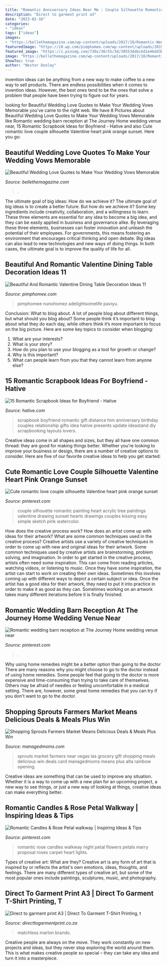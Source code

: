 ```yaml
---
title: "Romantic Anniversary Ideas Near Me : Couple Silhouette Romantic Painting Heart Acrylic Tree Paintings Valentine Drawing Sunset Hearts Drawings Couples Kissing Easy Simple Sketch Pink Watercolor"
description: "Direct to garment print a3"
date: "2023-02-16"
categories:
- "ideas"
tags: ["ideas"]
images:
- "https://bellethemagazine.com/wp-content/uploads/2017/10/Romantic-Wedding-Photos-and-Love-Quotes-511-615x923.jpg"
featuredImage: "https://i0.wp.com/pimphomee.com/wp-content/uploads/2019/02/Beautiful-And-Romantic-Valentine-Dining-Table-Decoration-Ideas-11.jpg?fit=1024%2C1365&amp;ssl=1"
featured_image: "https://i.pinimg.com/736x/30/55/3d/30553ddbc6d1e46dd3b576c20e1ab2e1.jpg"
image: "https://bellethemagazine.com/wp-content/uploads/2017/10/Romantic-Wedding-Photos-and-Love-Quotes-511-615x923.jpg"
ShowToc: true
author: "Nestor Dooley"
---
```



invention ideas can be anything from a new way to make coffee to a new way to sell products. There are endless possibilities when it comes to invention ideas. However, the best ones tend to be the ones that solve a problem that people have been trying to figure out for years.

	

		
looking for Beautiful Wedding Love Quotes to Make Your Wedding Vows Memorable you've came to the right web. We have 8 Pictures about Beautiful Wedding Love Quotes to Make Your Wedding Vows Memorable like Romantic wedding barn reception at The Journey Home wedding venue near, 15 Romantic Scrapbook Ideas for Boyfriend - Hative and also Cute romantic love couple silhouette Valentine heart pink orange sunset. Here you go:
		
    
## Beautiful Wedding Love Quotes To Make Your Wedding Vows Memorable

<img loading=lazy src="https://bellethemagazine.com/wp-content/uploads/2017/10/Romantic-Wedding-Photos-and-Love-Quotes-511-615x923.jpg" onerror="this.onerror=null;this.src='https://tse1.mm.bing.net/th?id=OIP.kBW4kQfyQGt5yHq4cp0OxwHaLH&amp;pid=15.1';" alt="Beautiful Wedding Love Quotes to Make Your Wedding Vows Memorable">

_Source: bellethemagazine.com_

>. 

	

The ultimate goal of big ideas: How do we achieve it?
The ultimate goal of big ideas is to create a better future. But how do we achieve it? Some key ingredients include creativity, collaboration, and a willingness to learn. These three elements are essential for any idea to become a big idea, and they can be easily applied in business and governance alike. By leveraging these three elements, businesses can foster innovation and unleash the potential of their employees. For governments, this means fostering an environment that encourages critical thinking and open debate. Big ideas can also lead to new technologies and new ways of doing things. In both cases, the ultimate goal is to improve the quality of life for all.

    
## Beautiful And Romantic Valentine Dining Table Decoration Ideas 11

<img loading=lazy src="https://i0.wp.com/pimphomee.com/wp-content/uploads/2019/02/Beautiful-And-Romantic-Valentine-Dining-Table-Decoration-Ideas-11.jpg?fit=1024%2C1365&amp;ssl=1" onerror="this.onerror=null;this.src='https://tse1.mm.bing.net/th?id=OIP.ykD79XWd8qWsUzmtdaAxCAHaJ3&amp;pid=15.1';" alt="Beautiful And Romantic Valentine Dining Table Decoration Ideas 11">

_Source: pimphomee.com_

>pimphomee nunohomez adelightsomelife paviyu. 

	

Conclusion: What to blog about.
A lot of people blog about different things, but what should you blog about? Some people think it’s important to blog about what they do each day, while others think it’s more important to focus on the big picture. Here are some key topics to consider when blogging:
1. What are your interests? 
2. What is your story? 
3. How do you plan to use your blogging as a tool for growth or change? 
4. Why is this important? 
5. What can people learn from you that they cannot learn from anyone else?

    
## 15 Romantic Scrapbook Ideas For Boyfriend - Hative

<img loading=lazy src="https://hative.com/wp-content/uploads/2014/06/scrapbook-ideas-for-boyfriend/13-scrapbook-ideas-for-lovers.jpg" onerror="this.onerror=null;this.src='https://tse1.mm.bing.net/th?id=OIP.kwdXkceASDVvThRRq6pEeAHaFj&amp;pid=15.1';" alt="15 Romantic Scrapbook Ideas for Boyfriend - Hative">

_Source: hative.com_

>scrapbook boyfriend romantic gift distance him anniversary birthday couples relationship gifts idea hative presents update ideastand diy scrapbooking layouts lovers. 

	

Creative ideas come in all shapes and sizes, but they all have one common thread: they are good for making things better. Whether you're looking to improve your business or design, there are a number of creative options to consider. Here are five of our favorite creative ideas to help you get started: 

    
## Cute Romantic Love Couple Silhouette Valentine Heart Pink Orange Sunset

<img loading=lazy src="https://i.pinimg.com/736x/30/55/3d/30553ddbc6d1e46dd3b576c20e1ab2e1.jpg" onerror="this.onerror=null;this.src='https://tse2.mm.bing.net/th?id=OIP.NLEawhPj9KnEydVBzQW3mQHaJ4&amp;pid=15.1';" alt="Cute romantic love couple silhouette Valentine heart pink orange sunset">

_Source: pinterest.com_

>couple silhouette romantic painting heart acrylic tree paintings valentine drawing sunset hearts drawings couples kissing easy simple sketch pink watercolor. 

	

How does the creative process work? How does an artist come up with ideas for their artwork? What are some common techniques used in the creative process?
Creative artists use a variety of creative techniques in order to come up with new and original ideas for their artwork. Some common techniques used by creative artists are brainstorming, problem solving, and imagination. In order to get started in the creative process, artists often need some inspiration. This can come from reading articles, watching videos, or listening to music. Once they have some inspiration, the artist can start to work on creating their own ideas. Sometimes this involves coming up with different ways to depict a certain subject or idea. Once the artist has a good idea for their artwork, they need to put it into practice in order to make it as good as they can. Sometimes working on an artwork takes many different iterations before it is finally finished.

    
## Romantic Wedding Barn Reception At The Journey Home Wedding Venue Near

<img loading=lazy src="https://i.pinimg.com/736x/b2/45/e7/b245e7c6c692c143d22caa4813cda0f6.jpg" onerror="this.onerror=null;this.src='https://tse2.mm.bing.net/th?id=OIP.MiUuXDW7JyTkNh_sO0PqmgHaE8&amp;pid=15.1';" alt="Romantic wedding barn reception at The Journey Home wedding venue near">

_Source: pinterest.com_

>. 

	

Why using home remedies might be a better option than going to the doctor
There are many reasons why you might choose to go to the doctor instead of using home remedies. Some people feel that going to the doctor is more expensive and time-consuming than trying to take care of themselves. Others may be afraid of needles or feeling uncomfortable in a medical setting. There are, however, some great home remedies that you can try if you don't want to go to the doctor.

    
## Shopping Sprouts Farmers Market Means Delicious Deals &amp; Meals Plus Win

<img loading=lazy src="https://managedmoms.com/wp-content/uploads/2013/01/store-e1474555293483.jpg" onerror="this.onerror=null;this.src='https://tse4.mm.bing.net/th?id=OIP.zJdSvxvL6kc3vtzI_XYokgHaE6&amp;pid=15.1';" alt="Shopping Sprouts Farmers Market Means Delicious Deals &amp; Meals Plus Win">

_Source: managedmoms.com_

>sprouts market farmers near vegas las grocery gift shopping meals delicious win deals card managedmoms means plus alta rainbow opening. 

	

Creative ideas are something that can be used to improve any situation. Whether it is a way to come up with a new plan for an upcoming project, a new way to see things, or just a new way of looking at things, creative ideas can make everything better.

    
## Romantic Candles &amp; Rose Petal Walkway | Inspiring Ideas &amp; Tips

<img loading=lazy src="https://s-media-cache-ak0.pinimg.com/736x/f6/75/1d/f6751dcdcff4dbf1cbd8cc831a1334bb.jpg" onerror="this.onerror=null;this.src='https://tse4.mm.bing.net/th?id=OIP.eCKvI9JuJJOY2Jld7BeoxQHaHa&amp;pid=15.1';" alt="Romantic Candles &amp; Rose Petal walkway | Inspiring Ideas &amp; Tips">

_Source: pinterest.com_

>romantic rose candles walkway night petal flowers petals marry proposal roses carpet heart lights. 

	

Types of creative art: What are they?
Creative art is any form of art that is inspired by or reflects the artist's own emotions, ideas, thoughts, and feelings. There are many different types of creative art, but some of the most popular ones include paintings, sculptures, music, and photography.

    
## Direct To Garment Print A3 | Direct To Garment T-Shirt Printing, T

<img loading=lazy src="https://directtogarmentprint.co.za/wp-content/uploads/2017/12/direct-to-garment-48-768x960.jpeg" onerror="this.onerror=null;this.src='https://tse1.mm.bing.net/th?id=OIP.m6YPxYRIfC0ywFELQEkFcwHaJQ&amp;pid=15.1';" alt="Direct to garment print A3 | Direct To Garment T-Shirt Printing, t">

_Source: directtogarmentprint.co.za_

>matchless marlon brando. 

	

Creative people are always on the move. They work constantly on new projects and ideas, but they never stop exploring the world around them. This is what makes creative people so special – they can take any idea and turn it into a masterpiece.

